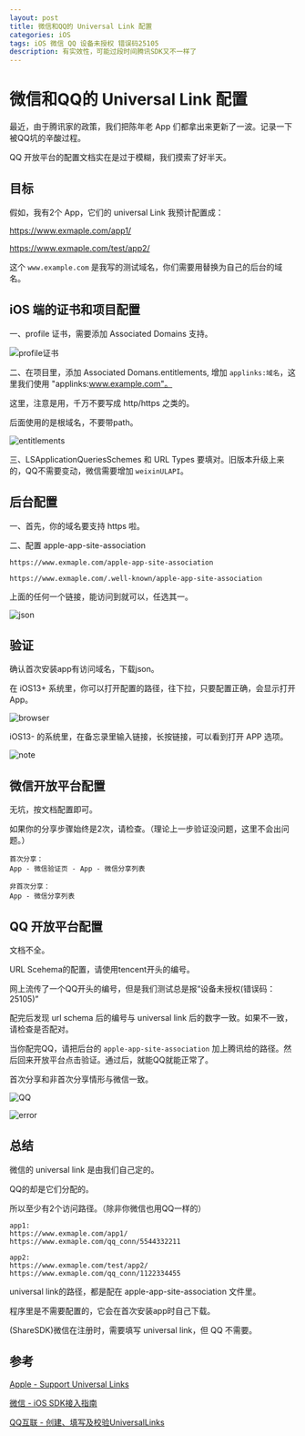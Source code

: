 ```yaml
---
layout: post
title: 微信和QQ的 Universal Link 配置
categories: iOS
tags: iOS 微信 QQ 设备未授权 错误码25105
description: 有实效性，可能过段时间腾讯SDK又不一样了
---
```


# 微信和QQ的 Universal Link 配置

最近，由于腾讯家的政策，我们把陈年老 App 们都拿出来更新了一波。记录一下被QQ坑的辛酸过程。

QQ 开放平台的配置文档实在是过于模糊，我们摸索了好半天。

## 目标

假如，我有2个 App，它们的 universal Link 我预计配置成：

https://www.exmaple.com/app1/

https://www.exmaple.com/test/app2/

这个 ```www.example.com``` 是我写的测试域名，你们需要用替换为自己的后台的域名。

## iOS 端的证书和项目配置

一、profile 证书，需要添加 Associated Domains 支持。

![profile证书](/_img/20200407/profile.png)

二、在项目里，添加 Associated Domans.entitlements, 增加 ```applinks:域名```，这里我们使用 "applinks:www.example.com"。

这里，注意是用，千万不要写成 http/https 之类的。

后面使用的是根域名，不要带path。

![entitlements](/_img/20200407/entitlements.png)

三、LSApplicationQueriesSchemes 和 URL Types 要填对。旧版本升级上来的，QQ不需要变动，微信需要增加 ```weixinULAPI```。

## 后台配置

一、首先，你的域名要支持 https 啦。

二、配置 apple-app-site-association

```
https://www.exmaple.com/apple-app-site-association

https://www.exmaple.com/.well-known/apple-app-site-association
```

上面的任何一个链接，能访问到就可以，任选其一。

![json](/_img/20200407/json.png)

## 验证

确认首次安装app有访问域名，下载json。

在 iOS13+ 系统里，你可以打开配置的路径，往下拉，只要配置正确，会显示打开 App。

![browser](/_img/20200407/browser.png)

iOS13- 的系统里，在备忘录里输入链接，长按链接，可以看到打开 APP 选项。

![note](/_img/20200407/note.png)

## 微信开放平台配置

无坑，按文档配置即可。

如果你的分享步骤始终是2次，请检查。（理论上一步验证没问题，这里不会出问题。）

```
首次分享：
App - 微信验证页 - App - 微信分享列表

非首次分享：
App - 微信分享列表
```

## QQ 开放平台配置

文档不全。

URL Scehema的配置，请使用tencent开头的编号。

网上流传了一个QQ开头的编号，但是我们测试总是报“设备未授权(错误码：25105)”

配完后发现 url schema 后的编号与 universal link 后的数字一致。如果不一致，请检查是否配对。

当你配完QQ，请把后台的 ```apple-app-site-association``` 加上腾讯给的路径。然后回来开放平台点击验证。通过后，就能QQ就能正常了。

首次分享和非首次分享情形与微信一致。

![QQ](/_img/20200407/QQ.png)

![error](/_img/20200407/error.png)

## 总结

微信的 universal link 是由我们自己定的。

QQ的却是它们分配的。

所以至少有2个访问路径。（除非你微信也用QQ一样的）

```
app1:
https://www.exmaple.com/app1/
https://www.exmaple.com/qq_conn/5544332211

app2:
https://www.exmaple.com/test/app2/
https://www.exmaple.com/qq_conn/1122334455
```

universal link的路径，都是配在 apple-app-site-association 文件里。

程序里是不需要配置的，它会在首次安装app时自己下载。

(ShareSDK)微信在注册时，需要填写 universal link，但 QQ 不需要。

## 参考
[Apple - Support Universal Links](https://developer.apple.com/library/archive/documentation/General/Conceptual/AppSearch/UniversalLinks.html#//apple_ref/doc/uid/TP40016308-CH12-SW2)

[微信 - iOS SDK接入指南](https://developers.weixin.qq.com/doc/oplatform/Mobile_App/Access_Guide/iOS.html)

[QQ互联 - 创建、填写及校验UniversalLinks](https://wiki.connect.qq.com/%E5%A1%AB%E5%86%99%E5%8F%8A%E6%A0%A1%E9%AA%8Cuniversallinks)